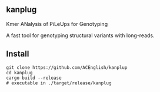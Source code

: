 
kanplug
---

Kmer ANalysis of PiLeUps for Genotyping

A fast tool for genotyping structural variants with long-reads.


Install
---
```
git clone https://github.com/ACEnglish/kanplup
cd kanplug
cargo build --release
# executable in ./target/release/kanplug
```
